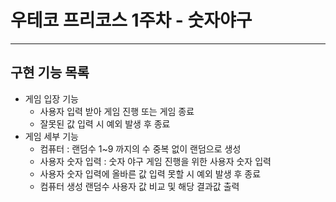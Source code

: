 # 우테코 프리코스 1주차 - 숫자야구

--- --- 

## 구현 기능 목록

* 게임 입장 기능
    * 사용자 입력 받아 게임 진행 또는 게임 종료
    * 잘못된 값 입력 시 예외 발생 후 종료
* 게임 세부 기능
    * 컴퓨터 : 랜덤수 1~9 까지의 수 중복 없이 랜덤으로 생성
    * 사용자 숫자 입력 : 숫자 야구 게임 진행을 위한 사용자 숫자 입력
    * 사용자 숫자 입력에 올바른 값 입력 못할 시 예외 발생 후 종료
    * 컴퓨터 생성 랜덤수 사용자 값 비교 및 해당 결과값 출력  